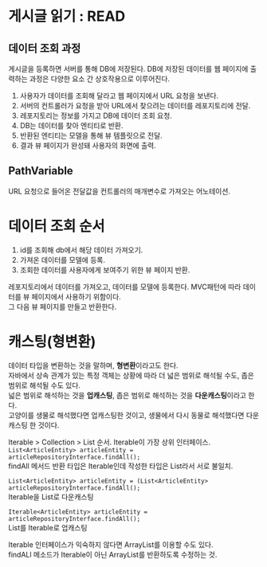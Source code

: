 # 게시글 읽기 : READ

## 데이터 조회 과정
게시글을 등록하면 서버를 통해 DB에 저장된다. DB에 저장된 데이터를 웹 페이지에
출력하는 과정은 다양한 요소 간 상호작용으로 이루어진다.  

1. 사용자가 데이터를 조회해 달라고 웹 페이지에서 URL 요청을 보낸다.
2. 서버의 컨트롤러가 요청을 받아 URL에서 찾으려는 데이터를 레포지토리에 전달.
3. 레포지토리는 정보를 가지고 DB에 데이터 조회 요청.
4. DB는 데이터를 찾아 엔티티로 반환.
5. 반환된 엔티티는 모델을 통해 뷰 템플릿으로 전달.
6. 결과 뷰 페이지가 완성돼 사용자의 화면에 출력.

## PathVariable
URL 요청으로 들어온 전달값을 컨트롤러의 매개변수로 가져오는 어노테이션.

# 데이터 조회 순서
1. id를 조회해 db에서 해당 데이터 가져오기.
2. 가져온 데이터를 모델에 등록.
3. 조회한 데이터를 사용자에게 보여주기 위한 뷰 페이지 반환.

레포지토리에서 데이터를 가져오고, 데이터를 모델에 등록한다. MVC패턴에 따라 데이터를 뷰 페이지에서 사용하기 위함이다.  
그 다음 뷰 페이지를 만들고 반환한다.

# 캐스팅(형변환)
데이터 타입을 변환하는 것을 말하며, **형변환**이라고도 한다.  
자바에서 상속 관계가 있는 특정 객체는 상황에 따라 더 넓은 범위로 해석될 수도, 좁은 범위로 해석될 수도 있다.  
넓은 범위로 해석하는 것을 **업캐스팅**, 좁은 범위로 해석하는 것을 **다운캐스팅**이라고 한다.  
고양이를 생물로 해석했다면 업캐스팅한 것이고, 생물에서 다시 동물로 해석했다면 다운캐스팅 한 것이다.  

Iterable > Collection > List 순서. Iterable이 가장 상위 인터페이스.    
```List<ArticleEntity> articleEntity = articleRepositoryInterface.findAll();```  
findAll 메서드 반환 타입은 Iterable인데 작성한 타입은 List라서 서로 불일치.

```List<ArticleEntity> articleEntity = (List<ArticleEntity> articleRepositoryInterface.findAll(); ```  
 Iterable을 List로 다운캐스팅

```Iterable<ArticleEntity> articleEntity = articleRepositoryInterface.findAll();```  
List를 Iterable로 업캐스팅


Iterable 인터페이스가 익숙하지 않다면 ArrayList를 이용할 수도 있다.  
findALl 메소드가 Iterable이 아닌 ArrayList를 반환하도록 수정하는 것.

